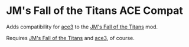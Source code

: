 # JM's Fall of the Titans ACE Compat

Adds compatibility for [ace3](https://steamcommunity.com/workshop/filedetails/?id=463939057) to the [JM's Fall of the Titans](https://steamcommunity.com/sharedfiles/filedetails/?id=2660676470) mod.


Requires [JM's Fall of the Titans](https://steamcommunity.com/sharedfiles/filedetails/?id=2660676470) and [ace3](https://steamcommunity.com/workshop/filedetails/?id=463939057), of course.
